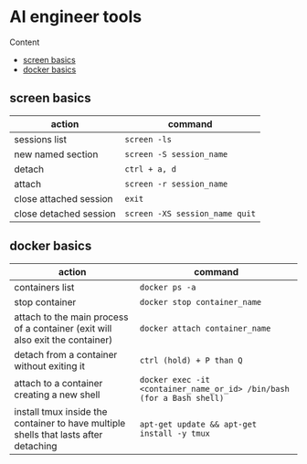 # AI engineer tools

Content
- [screen basics](#screen-basics)
- [docker basics](#docker-basics)

## screen basics

| action | command |
| ----- | ----- |
| sessions list | ```screen -ls``` |
| new named section | ```screen -S session_name``` |
| detach | ```ctrl + a, d``` |
| attach | ```screen -r session_name``` |
| close attached session | ```exit``` |
| close detached session | ```screen -XS session_name quit``` |

## docker basics
| action | command |
| ----- | ----- |
| containers list | ```docker ps -a``` |
| stop container | ```docker stop container_name``` |
| attach to the main process of a container (exit will also exit the container) | ```docker attach container_name``` |
| detach from a container without exiting it | ```ctrl (hold) + P than Q``` |
| attach to a container creating a new shell | ```docker exec -it <container_name_or_id> /bin/bash (for a Bash shell)``` |
| install tmux inside the container to have multiple shells that lasts after detaching | ```apt-get update && apt-get install -y tmux``` |
